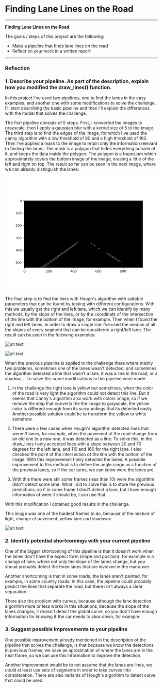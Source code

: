# **Finding Lane Lines on the Road** 

---

**Finding Lane Lines on the Road**

The goals / steps of this project are the following:
* Make a pipeline that finds lane lines on the road
* Reflect on your work in a written report


[//]: # (Image References)

[image1]: ./examples/grayscale.jpg "Grayscale"

[masked_edges]: ./test_images_output/masked_edges.jpg "Masked Edges"

[example_1]: ./test_images_output/test_1.jpg "Example1"

[example_2]: ./test_images_output/test_3.jpg "Example2" 

[example_3]: ./test_videos_output/res_105.jpg "Exmaple3" 

---

### Reflection

### 1. Describe your pipeline. As part of the description, explain how you modified the draw_lines() function.

In this project I've used two pipelines, one to find the lanes in the easy examples, and another one with some modifications to solve the challenge. i'll start describing the basic pipeline and then I'll explain the differences with the model that solves the challenge.

The fisrt pipeline consists of 5 steps. First, I converted the images to grayscale, then I apply a gaussian blur with a kernel size of 5 to the image. The third step is to find the edges of the image, for which I've used the canny algorithm with a low threshold of 80 and a high threshold of 160. Then I've applied a mask to the image to retain only the information relevant to finding the lanes. The mask is a polygon that hides everything outside of it, and keeps the data inside the polygon. The polygon is a trapezium which approximately covers the bottom image of the image, erasing a little of the left and right on top. The result so far can be seen in the next image, where we can already distinguish the lanes:

![alt text][masked_edges]

The final step is to find the lines with Hough's algorithm with suitable parameters that can be found by testing with different configurations.
With this we usually get the right and left lane, which we can identify by many methods, by the slope of the lines, or by the coordinate of the intersection of the line with the bottom of the image, for example. Then when I found the right and left lanes, in order to draw a single line I've used the median of all the slopes of every segment that can be considered a right/left lane. The result can be seen in the following examples:

![alt text][example_1]

![alt text][example_2]

When the previous pipeline is applied to the challenge there where mainly two problems, sometimes one of the lanes wasn't detected, and sometimes the algorithm detected a line that wasn't a lane, it was a line in the road, or a shadow,... To solve this some modifications to the pipeline were made:

1. In the challenge the right lane is yellow but sometimes, when the color of the road is very light the algorithm could not detect this line. But it seems that Canny's algorithm also work with colors image, so if we remove the step that converts the the image to grayscale, the yellow color is different enough from its surroundings that its detected easily. Another possible solution could be to transform the yellow to white somehow.

2. There were a few cases when Hough's algorithm detected lines that weren't lanes, for example, when the pavement of the road change from an old one to a new one, it was detected as a line. To solve this, in the draw_lines I only accepted lines with a slope between 20 and 70 degrees for the left lane, and 110 and 160 for the right lane. I also checked the point of the intersection of the line with the bottom of the image. With this improvement I only detected the lanes. A possible improvement to this method is to define the angle range as a function of the previous lanes, so if the car turns, we can know were the lanes are.

3. With this there were still some frames (less than 10) were the algorithm didn't detect some lane. What I did to solve this is to store the previous predictions, so if in some frame I dind't detect a lane, but I have enough information of were it should be, I can use that.

With this modification I obtained good results in the challenge.

This image was one of the hardest frames to do, because of the mixture of light, change of pavement, yellow lane and shadows:

![alt text][example_3]



### 2. Identify potential shortcomings with your current pipeline


One of the bigger shortcoming of this pipeline is that it doesn't work when the lanes don't have the expect form (slope and position), for example in a change of lane, where not only the slope of the lanes change, but you shoud probably detect the three lanes that are involved in the manouver.

Another shortcoming is that in some roads, the lanes aren't painted, for example, in some country roads. In this case, the pipeline could probably predict the lines that separate the road, but there isn't always a clear separation.

There also the problem with curves, because although the lane detection algorithm more or less works in this situations, because the slope of the lanes changes, it doesn't detect the global curve, so you don't have enough information for knowing if the car needs to slow down, for example.


### 3. Suggest possible improvements to your pipeline

One possible improvement already mentioned in the description of the pipeline that solves the challenge, is that because we know the detections in previous frames, we have an aproximation of where the lanes are in the next frame, so we can use this information to improve the detection.

Another improvement would be to not assume that the lanes are lines, we could at least use sets of segments in order to take curves into consideration. There are also variants of Hough's algorithm to detect curve that could be used.
